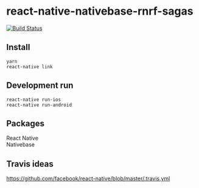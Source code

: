 # react-native-nativebase-rnrf-sagas

[![Build Status](https://travis-ci.org/reposandermets/react-native-nativebase-rnrf-sagas.svg?branch=master)](https://travis-ci.org/reposandermets/react-native-nativebase-rnrf-sagas)

## Install

    yarn
    react-native link

## Development run

    react-native run-ios
    react-native run-android

## Packages

React Native  
Nativebase

## Travis ideas

https://github.com/facebook/react-native/blob/master/.travis.yml
